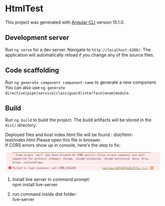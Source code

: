 # HtmlTest

This project was generated with [Angular CLI](https://github.com/angular/angular-cli) version 15.1.0.

## Development server

Run `ng serve` for a dev server. Navigate to `http://localhost:4200/`. The application will automatically reload if you change any of the source files.

## Code scaffolding

Run `ng generate component component-name` to generate a new component. You can also use `ng generate directive|pipe|service|class|guard|interface|enum|module`.

## Build

Run `ng build` to build the project. The build artifacts will be stored in the `dist/` directory.

Deployed files and host index.html file will be found : dist/html-test/index.html
Please open this file in broswer.  
If CORS errors show up in console, here's the step to fix:  

![alt text](image.png)

1. Install live server in command prompt:   
npm install live-server  

2. run command inside dist folder:  
live-server 
